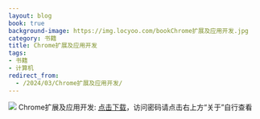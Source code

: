 ```yaml
---
layout: blog
book: true
background-image: https://img.locyoo.com/bookChrome扩展及应用开发.jpg
category: 书籍
title: Chrome扩展及应用开发
tags:
- 书籍
- 计算机
redirect_from:
  - /2024/03/Chrome扩展及应用开发/
---
```

![](https://img.locyoo.com/bookChrome扩展及应用开发.jpg)
Chrome扩展及应用开发: <a name = "ref1" href="https://url18.ctfile.com/f/50983618-1457809379-cc758c?p=3619">点击下载</a>，访问密码请点击右上方“关于”自行查看